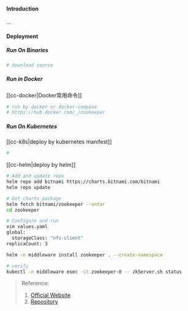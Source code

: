 #### Introduction
...


#### Deployment
##### Run On Binaries
```bash
# download source

```

##### Run in Docker
[[cc-docker|Docker常用命令]]
```bash
# run by docker or docker-compose
# https://hub.docker.com/_/zookeeper
```

##### Run On Kubernetes
[[cc-k8s|deploy by kubernetes manifest]]
```bash
# 
```

[[cc-helm|deploy by helm]]
```bash
# Add and update repo
helm repo add bitnami https://charts.bitnami.com/bitnami
helm repo update

# Get charts package
helm fetch bitnami/zookeeper --untar 
cd zookeeper

# Configure and run
vim values.yaml
global:
  storageClass: "nfs-client"
replicaCount: 3

helm -n middleware install zookeeper . --create-namespace 

# verify
kubectl -n middleware exec -it zookeeper-0 -- zkServer.sh status  
```



> Reference:
> 1. [Official Website](https://www.kubesphere.io/zh/)
> 2. [Repository](https://github.com/kubesphere/kubesphere)
